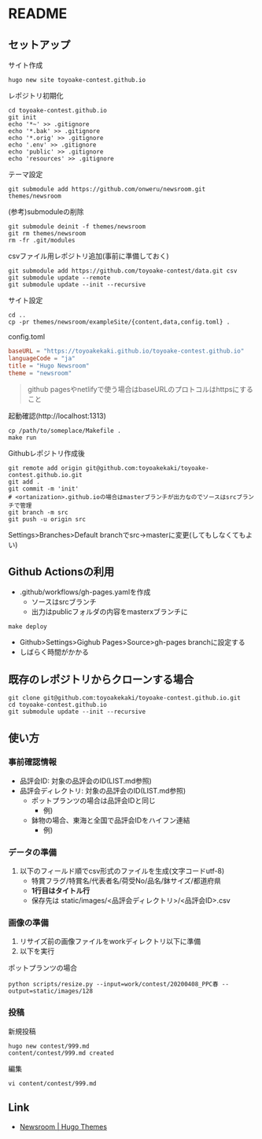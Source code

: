 # README

## セットアップ

サイト作成

```shell
hugo new site toyoake-contest.github.io
```

レポジトリ初期化

```shell
cd toyoake-contest.github.io
git init
echo '*~' >> .gitignore
echo '*.bak' >> .gitignore
echo '*.orig' >> .gitignore
echo '.env' >> .gitignore
echo 'public' >> .gitignore
echo 'resources' >> .gitignore
```

テーマ設定

```shell
git submodule add https://github.com/onweru/newsroom.git themes/newsroom
```

(参考)submoduleの削除

```shell
git submodule deinit -f themes/newsroom
git rm themes/newsroom
rm -fr .git/modules
```

csvファイル用レポジトリ追加(事前に準備しておく)

```shell
git submodule add https://github.com/toyoake-contest/data.git csv
git submodule update --remote
git submodule update --init --recursive
```

サイト設定

```shell
cd ..
cp -pr themes/newsroom/exampleSite/{content,data,config.toml} .
```

config.toml

```toml
baseURL = "https://toyoakekaki.github.io/toyoake-contest.github.io"
languageCode = "ja"
title = "Hugo Newsroom"
theme = "newsroom"
```

> github pagesやnetlifyで使う場合はbaseURLのプロトコルはhttpsにすること

起動確認(http://localhost:1313)

```shell
cp /path/to/someplace/Makefile .
make run
```

Githubレポジトリ作成後

```shell
git remote add origin git@github.com:toyoakekaki/toyoake-contest.github.io.git
git add .
git commit -m 'init'
# <ortanization>.github.ioの場合はmasterブランチが出力なのでソースはsrcブランチで管理
git branch -m src
git push -u origin src
```

Settings>Branches>Default branchでsrc->masterに変更(してもしなくてもよい)

## Github Actionsの利用

* .github/workflows/gh-pages.yamlを作成
    * ソースはsrcブランチ
    * 出力はpublicフォルダの内容をmasterxブランチに

```shell
make deploy
```

* Github>Settings>Gighub Pages>Source>gh-pages branchに設定する
* しばらく時間がかかる

## 既存のレポジトリからクローンする場合

```shell
git clone git@github.com:toyoakekaki/toyoake-contest.github.io.git
cd toyoake-contest.github.io
git submodule update --init --recursive
```

## 使い方

### 事前確認情報

* 品評会ID: 対象の品評会のID(LIST.md参照)
* 品評会ディレクトリ: 対象の品評会のID(LIST.md参照)
    * ポットプランツの場合は品評会IDと同じ
        * 例)
    * 鉢物の場合、東海と全国で品評会IDをハイフン連結
        * 例)

### データの準備

1. 以下のフィールド順でcsv形式のファイルを生成(文字コードutf-8)
    * 特賞フラグ/特賞名/代表者名/荷受No/品名/鉢サイズ/都道府県
    * **1行目はタイトル行**
    * 保存先は static/images/<品評会ディレクトリ>/<品評会ID>.csv

### 画像の準備

1. リサイズ前の画像ファイルをworkディレクトリ以下に準備
2. 以下を実行 

ポットプランツの場合

```shell
python scripts/resize.py --input=work/contest/20200408_PPC春 --output=static/images/128
```

### 投稿

新規投稿

```shell
hugo new contest/999.md
content/contest/999.md created
```

編集

```shell
vi content/contest/999.md
```


## Link

* [Newsroom \| Hugo Themes](https://themes.gohugo.io/newsroom/)
